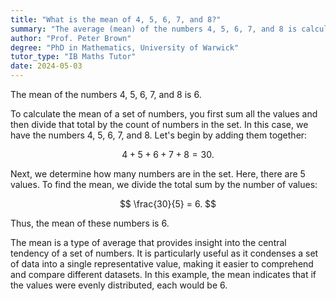 ```yaml
---
title: "What is the mean of 4, 5, 6, 7, and 8?"
summary: "The average (mean) of the numbers 4, 5, 6, 7, and 8 is calculated to be 6."
author: "Prof. Peter Brown"
degree: "PhD in Mathematics, University of Warwick"
tutor_type: "IB Maths Tutor"
date: 2024-05-03
---
```


The mean of the numbers 4, 5, 6, 7, and 8 is $6$.

To calculate the mean of a set of numbers, you first sum all the values and then divide that total by the count of numbers in the set. In this case, we have the numbers $4$, $5$, $6$, $7$, and $8$. Let's begin by adding them together:

$$
4 + 5 + 6 + 7 + 8 = 30.
$$

Next, we determine how many numbers are in the set. Here, there are $5$ values. To find the mean, we divide the total sum by the number of values:

$$
\frac{30}{5} = 6.
$$

Thus, the mean of these numbers is $6$.

The mean is a type of average that provides insight into the central tendency of a set of numbers. It is particularly useful as it condenses a set of data into a single representative value, making it easier to comprehend and compare different datasets. In this example, the mean indicates that if the values were evenly distributed, each would be $6$.
    